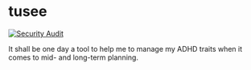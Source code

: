 # tusee

[![Security Audit](https://github.com/xgebi/tusee/actions/workflows/security-audit.yml/badge.svg)](https://github.com/xgebi/tusee/actions/workflows/security-audit.yml)

It shall be one day a tool to help me to manage my ADHD traits when it comes to mid- and long-term planning.